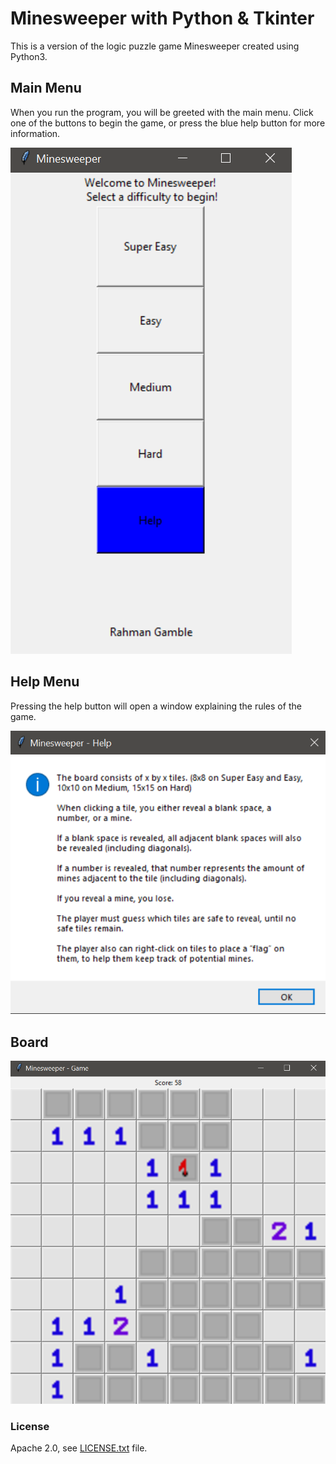 # Minesweeper with Python & Tkinter

This is a version of the logic puzzle game Minesweeper created using Python3.

## Main Menu
When you run the program, you will be greeted with the main menu. Click one of the buttons to begin the game, or press the blue help button for more information.

![A screenshot of the main menu](screenshots/main_menu.png)

## Help Menu

Pressing the help button will open a window explaining the rules of the game.

![Pic of the help menu](screenshots/help_menu.png)

## Board

![Pic of the game board](screenshots/board.png)

### License
Apache 2.0, see [LICENSE.txt](/LICENSE.txt) file.